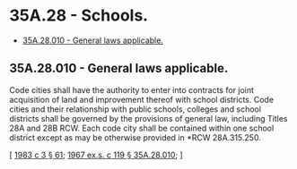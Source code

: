 # 35A.28 - Schools.
* [35A.28.010 - General laws applicable.](#35a28010---general-laws-applicable)
## 35A.28.010 - General laws applicable.
Code cities shall have the authority to enter into contracts for joint acquisition of land and improvement thereof with school districts. Code cities and their relationship with public schools, colleges and school districts shall be governed by the provisions of general law, including Titles 28A and 28B RCW. Each code city shall be contained within one school district except as may be otherwise provided in *RCW 28A.315.250.

\[ [1983 c 3 § 61](http://leg.wa.gov/CodeReviser/documents/sessionlaw/1983c3.pdf?cite=1983%20c%203%20§%2061); [1967 ex.s. c 119 § 35A.28.010](http://leg.wa.gov/CodeReviser/documents/sessionlaw/1967ex1c119.pdf?cite=1967%20ex.s.%20c%20119%20§%2035A.28.010); \]

